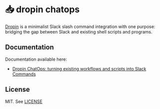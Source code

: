 # 📥 dropin chatops

[Dropin](https://github.com/kamaln7/dropin-chatops) is a minimalist Slack slash command integration with one purpose: bridging the gap between Slack and existing shell scripts and programs.

## Documentation

Documentation available here:

* [Dropin ChatOps: turning existing workflows and scripts into Slack Commands](https://kmln.sr/dropin-chatops-docs)

## License

MIT. See [LICENSE](/LICENSE)
